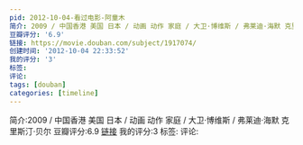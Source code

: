 ```yaml
---
pid: 2012-10-04-看过电影-阿童木
简介: 2009 / 中国香港 美国 日本 / 动画 动作 家庭 / 大卫·博维斯 / 弗莱迪·海默 克里斯汀·贝尔
豆瓣评分: '6.9'
链接: https://movie.douban.com/subject/1917074/
创建时间: '2012-10-04 22:33:52'
我的评分: '3'
标签:
评论:
tags: [douban]
categories: [timeline]
---
```

简介:2009 / 中国香港 美国 日本 / 动画 动作 家庭 / 大卫·博维斯 / 弗莱迪·海默 克里斯汀·贝尔
豆瓣评分:6.9
[链接](https://movie.douban.com/subject/1917074/)
我的评分:3
标签:
评论:
